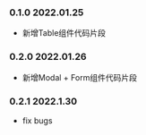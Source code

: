 ### 0.1.0 2022.01.25
* 新增Table组件代码片段
### 0.2.0 2022.01.26
* 新增Modal + Form组件代码片段
### 0.2.1 2022.1.30
* fix bugs